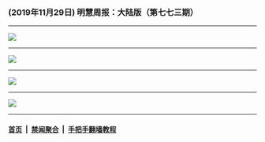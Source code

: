 ### (2019年11月29日) 明慧周报：大陆版（第七七三期） 

---

<img src="http://qikan.minghui.org/mhqkpage/qikanimage/2019/11/28/mhzb_773_pdf-online1.png"/><hr/>
<img src="http://qikan.minghui.org/mhqkpage/qikanimage/2019/11/28/mhzb_773_pdf-online2.png"/><hr/>
<img src="http://qikan.minghui.org/mhqkpage/qikanimage/2019/11/28/mhzb_773_pdf-online3.png"/><hr/>
<img src="http://qikan.minghui.org/mhqkpage/qikanimage/2019/11/28/mhzb_773_pdf-online4.png"/><hr/>


#### [首页](../../../..) &nbsp;|&nbsp; [禁闻聚合](https://github.com/gfw-breaker/banned-news) &nbsp;|&nbsp; [手把手翻墙教程](https://github.com/gfw-breaker/guides) 